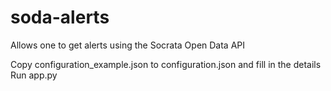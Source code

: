 # soda-alerts
Allows one to get alerts using the Socrata Open Data API

Copy configuration_example.json to configuration.json and fill in the details
Run app.py
